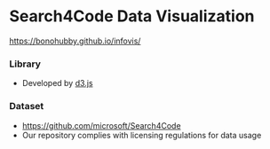 # Search4Code Data Visualization
https://bonohubby.github.io/infovis/

### Library
- Developed by [d3.js](https://d3js.org/)

### Dataset
- https://github.com/microsoft/Search4Code
- Our repository complies with licensing regulations for data usage
